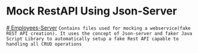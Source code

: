 # Mock RestAPI Using Json-Server

[# Employees-Server](https://github.com/AniketNeogy/RestAPIDevlopment/tree/master/employees-server)   ```Contains files used for mocking a webservice(fake REST API creation). It uses the concept of Json-server and faker Java Script Library to automatically setup a fake Rest API capable to handling all CRUD operations```
